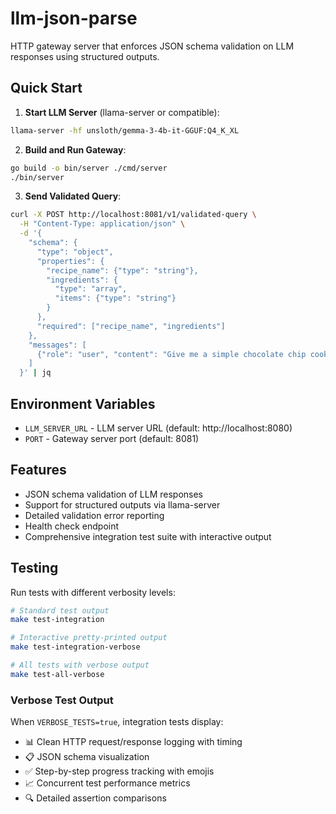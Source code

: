 # llm-json-parse

HTTP gateway server that enforces JSON schema validation on LLM responses using structured outputs.

## Quick Start

1. **Start LLM Server** (llama-server or compatible):
```bash
llama-server -hf unsloth/gemma-3-4b-it-GGUF:Q4_K_XL
```

2. **Build and Run Gateway**:
```bash
go build -o bin/server ./cmd/server
./bin/server
```

3. **Send Validated Query**:
```bash
curl -X POST http://localhost:8081/v1/validated-query \
  -H "Content-Type: application/json" \
  -d '{
    "schema": {
      "type": "object",
      "properties": {
        "recipe_name": {"type": "string"},
        "ingredients": {
          "type": "array",
          "items": {"type": "string"}
        }
      },
      "required": ["recipe_name", "ingredients"]
    },
    "messages": [
      {"role": "user", "content": "Give me a simple chocolate chip cookie recipe"}
    ]
  }' | jq
```

## Environment Variables

- `LLM_SERVER_URL` - LLM server URL (default: http://localhost:8080)
- `PORT` - Gateway server port (default: 8081)

## Features

- JSON schema validation of LLM responses
- Support for structured outputs via llama-server
- Detailed validation error reporting
- Health check endpoint
- Comprehensive integration test suite with interactive output

## Testing

Run tests with different verbosity levels:

```bash
# Standard test output
make test-integration

# Interactive pretty-printed output
make test-integration-verbose

# All tests with verbose output
make test-all-verbose
```

### Verbose Test Output

When `VERBOSE_TESTS=true`, integration tests display:
- 📊 Clean HTTP request/response logging with timing
- 📋 JSON schema visualization
- ✅ Step-by-step progress tracking with emojis
- 📈 Concurrent test performance metrics
- 🔍 Detailed assertion comparisons
